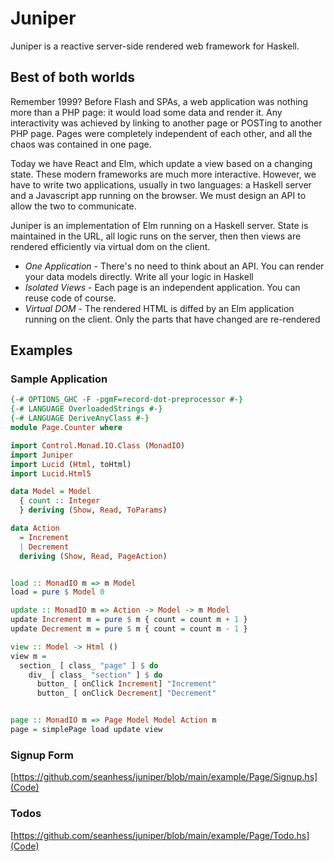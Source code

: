 # Juniper

Juniper is a reactive server-side rendered web framework for Haskell. 

## Best of both worlds

Remember 1999? Before Flash and SPAs, a web application was nothing more than a PHP page: it would load some data and render it. Any interactivity was achieved by linking to another page or POSTing to another PHP page. Pages were completely independent of each other, and all the chaos was contained in one page.

Today we have React and Elm, which update a view based on a changing state. These modern frameworks are much more interactive. However, we have to write two applications, usually in two languages: a Haskell server and a Javascript app running on the browser. We must design an API to allow the two to communicate.

Juniper is an implementation of Elm running on a Haskell server. State is maintained in the URL, all logic runs on the server, then then views are rendered efficiently via virtual dom on the client.

- *One Application* - There's no need to think about an API. You can render your data models directly. Write all your logic in Haskell
- *Isolated Views* - Each page is an independent application. You can reuse code of course.
- *Virtual DOM* - The rendered HTML is diffed by an Elm application running on the client. Only the parts that have changed are re-rendered

## Examples

### Sample Application

```haskell
{-# OPTIONS_GHC -F -pgmF=record-dot-preprocessor #-}
{-# LANGUAGE OverloadedStrings #-}
{-# LANGUAGE DeriveAnyClass #-}
module Page.Counter where

import Control.Monad.IO.Class (MonadIO)
import Juniper
import Lucid (Html, toHtml)
import Lucid.Html5

data Model = Model
  { count :: Integer
  } deriving (Show, Read, ToParams)

data Action
  = Increment
  | Decrement
  deriving (Show, Read, PageAction)


load :: MonadIO m => m Model
load = pure $ Model 0

update :: MonadIO m => Action -> Model -> m Model
update Increment m = pure $ m { count = count m + 1 }
update Decrement m = pure $ m { count = count m - 1 }

view :: Model -> Html ()
view m =
  section_ [ class_ "page" ] $ do
    div_ [ class_ "section" ] $ do
      button_ [ onClick Increment] "Increment"
      button_ [ onClick Decrement] "Decrement"


page :: MonadIO m => Page Model Model Action m
page = simplePage load update view
```

### Signup Form

[https://github.com/seanhess/juniper/blob/main/example/Page/Signup.hs](Code)

### Todos

[https://github.com/seanhess/juniper/blob/main/example/Page/Todo.hs](Code)







